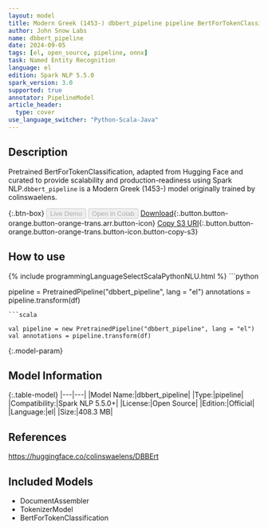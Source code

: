 ```yaml
---
layout: model
title: Modern Greek (1453-) dbbert_pipeline pipeline BertForTokenClassification from colinswaelens
author: John Snow Labs
name: dbbert_pipeline
date: 2024-09-05
tags: [el, open_source, pipeline, onnx]
task: Named Entity Recognition
language: el
edition: Spark NLP 5.5.0
spark_version: 3.0
supported: true
annotator: PipelineModel
article_header:
  type: cover
use_language_switcher: "Python-Scala-Java"
---
```


## Description

Pretrained BertForTokenClassification, adapted from Hugging Face and curated to provide scalability and production-readiness using Spark NLP.`dbbert_pipeline` is a Modern Greek (1453-) model originally trained by colinswaelens.

{:.btn-box}
<button class="button button-orange" disabled>Live Demo</button>
<button class="button button-orange" disabled>Open in Colab</button>
[Download](https://s3.amazonaws.com/auxdata.johnsnowlabs.com/public/models/dbbert_pipeline_el_5.5.0_3.0_1725511735184.zip){:.button.button-orange.button-orange-trans.arr.button-icon}
[Copy S3 URI](s3://auxdata.johnsnowlabs.com/public/models/dbbert_pipeline_el_5.5.0_3.0_1725511735184.zip){:.button.button-orange.button-orange-trans.button-icon.button-copy-s3}

## How to use



<div class="tabs-box" markdown="1">
{% include programmingLanguageSelectScalaPythonNLU.html %}
```python

pipeline = PretrainedPipeline("dbbert_pipeline", lang = "el")
annotations =  pipeline.transform(df)   

```
```scala

val pipeline = new PretrainedPipeline("dbbert_pipeline", lang = "el")
val annotations = pipeline.transform(df)

```
</div>

{:.model-param}
## Model Information

{:.table-model}
|---|---|
|Model Name:|dbbert_pipeline|
|Type:|pipeline|
|Compatibility:|Spark NLP 5.5.0+|
|License:|Open Source|
|Edition:|Official|
|Language:|el|
|Size:|408.3 MB|

## References

https://huggingface.co/colinswaelens/DBBErt

## Included Models

- DocumentAssembler
- TokenizerModel
- BertForTokenClassification